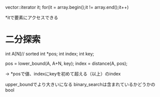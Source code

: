 vector<int>::iterator it;
for(it = array.begin();it != array.end();it++) 

*itで要素にアクセスできる


# 二分探索
int A[N]// sorted
int *pos;
int index;
int key;

pos = lower_bound(A, A+N, key);
index = distance(A, pos);

-> *posで値、indexにkeyを初めて超える（以上）のindex

upper_boundでより大きいになる
binary_searchは含まれているかどうかのbool


